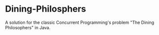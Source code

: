 # Dining-Philosphers
A solution for the classic Concurrent Programming's problem "The Dining Philosophers" in Java.
